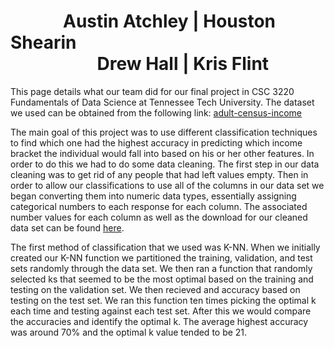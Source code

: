 <h1>&emsp;&emsp;&emsp;Austin Atchley | Houston Shearin<br>&emsp;&emsp;&emsp;&emsp;&nbsp;&nbsp;&nbsp;&nbsp;Drew Hall | Kris Flint</h1>

  This page details what our team did for our final project in CSC 3220 Fundamentals of Data Science at Tennessee Tech University. The dataset we used can be obtained from the following link: [adult-census-income](https://www.kaggle.com/uciml/adult-census-income)


The main goal of this project was to use different classification techniques to find which one had the highest accuracy in predicting which income bracket the individual would fall into based on his or her other features. In order to do this we had to do some data cleaning. The first step in our data cleaning was to get rid of any people that had left values empty. Then in order to allow our classifications to use all of the columns in our data set we began converting them into numeric data types, essentially assigning categorical numbers to each response for each column. The associated number values for each column as well as the download for our cleaned data set can be found [here](https://austinatchley1.github.io/Data-Science-Team-Project/Data-Cleaning.html).

The first method of classification that we used was K-NN. When we initially created our K-NN function we partitioned the training, validation, and test sets randomly through the data set. We then ran a function that randomly selected ks that seemed to be the most optimal based on the training and testing on the validation set. We then recieved and accuracy based on testing on the test set. We ran this function ten times picking the optimal k each time and testing against each test set. After this we would compare the accuracies and identify the optimal k. The average highest accuracy was around 70% and the optimal k value tended to be 21.

